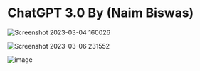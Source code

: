 # ChatGPT 3.0 By (Naim Biswas)


![Screenshot 2023-03-04 160026](https://user-images.githubusercontent.com/67551591/222893718-5f3562fa-c0f7-4440-8b8e-1f64fbdfb49a.png)


![Screenshot 2023-03-06 231552](https://user-images.githubusercontent.com/67551591/223182913-5d5da5a6-98b3-466e-a4cf-194954310453.png)


![image](https://user-images.githubusercontent.com/67551591/230787346-be6203a7-3344-412c-91b6-4d5d10ea0575.png)

